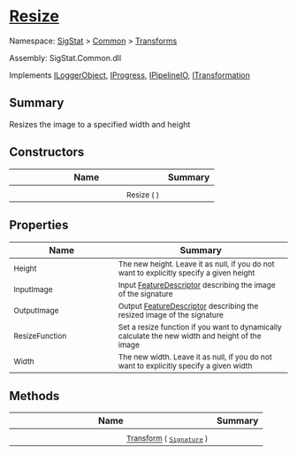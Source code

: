 # [Resize](./Resize.md)

Namespace: [SigStat]() > [Common](./../README.md) > [Transforms](./README.md)

Assembly: SigStat.Common.dll

Implements [ILoggerObject](./../ILoggerObject.md), [IProgress](./../Helpers/IProgress.md), [IPipelineIO](./../Pipeline/IPipelineIO.md), [ITransformation](./../ITransformation.md)

## Summary
Resizes the image to a specified width and height

## Constructors

| Name | Summary | 
| --- | --- | 
| <img width=200/> <sub>Resize (  )</sub>| <sub></sub>| <br>


## Properties

| Name | Summary | 
| --- | --- | 
| <img width=200/> <sub>Height</sub>| <sub>The new height. Leave it as null, if you do not want to explicitly specify a given height</sub>| <br>
| <img width=200/> <sub>InputImage</sub>| <sub>Input [FeatureDescriptor](https://github.com/hargitomi97/sigstat/blob/master/docs/md/SigStat/Common/FeatureDescriptor.md) describing the image of the signature</sub>| <br>
| <img width=200/> <sub>OutputImage</sub>| <sub>Output [FeatureDescriptor](https://github.com/hargitomi97/sigstat/blob/master/docs/md/SigStat/Common/FeatureDescriptor.md) describing the resized image of the signature</sub>| <br>
| <img width=200/> <sub>ResizeFunction</sub>| <sub>Set a resize function if you want to dynamically calculate the new width and height of the image</sub>| <br>
| <img width=200/> <sub>Width</sub>| <sub>The new width. Leave it as null, if you do not want to explicitly specify a given width</sub>| <br>


## Methods

| Name | Summary | 
| --- | --- | 
| <img width=200/> <sub>[Transform](./Methods/Resize-100663714.md) ( [`Signature`](./../Signature.md) )</sub>| <sub></sub>| <br>


